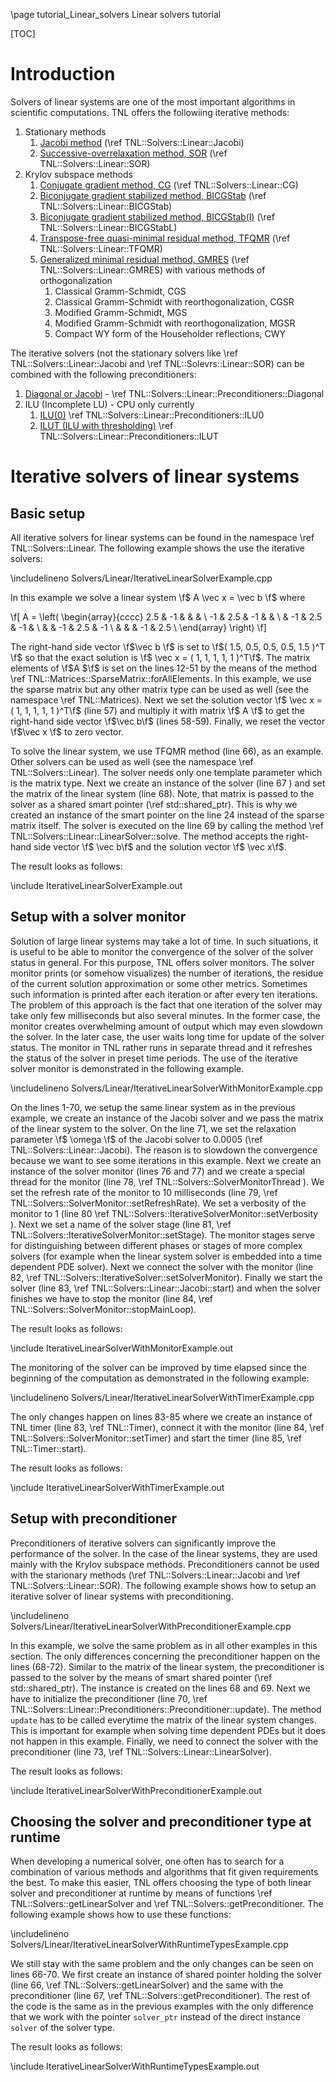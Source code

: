 \page tutorial_Linear_solvers  Linear solvers tutorial

[TOC]

# Introduction

Solvers of linear systems are one of the most important algorithms in scientific computations. TNL offers the followiing iterative methods:

1. Stationary methods
   1. [Jacobi method](https://en.wikipedia.org/wiki/Jacobi_method) (\ref TNL::Solvers::Linear::Jacobi)
   2. [Successive-overrelaxation method, SOR]([https://en.wikipedia.org/wiki/Successive_over-relaxation]) (\ref TNL::Solvers::Linear::SOR)
2. Krylov subspace methods
   1. [Conjugate gradient method, CG](https://en.wikipedia.org/wiki/Conjugate_gradient_method) (\ref TNL::Solvers::Linear::CG)
   2. [Biconjugate gradient stabilized method, BICGStab](https://en.wikipedia.org/wiki/Biconjugate_gradient_stabilized_method) (\ref TNL::Solvers::Linear::BICGStab)
   3. [Biconjugate gradient stabilized method, BICGStab(l)](https://dspace.library.uu.nl/bitstream/handle/1874/16827/sleijpen_93_bicgstab.pdf) (\ref TNL::Solvers::Linear::BICGStabL)
   4. [Transpose-free quasi-minimal residual method, TFQMR]([https://second.wiki/wiki/algoritmo_tfqmr]) (\ref TNL::Solvers::Linear::TFQMR)
   5. [Generalized minimal residual method, GMRES](https://en.wikipedia.org/wiki/Generalized_minimal_residual_method) (\ref TNL::Solvers::Linear::GMRES) with various methods of orthogonalization
      1. Classical Gramm-Schmidt, CGS
      2. Classical Gramm-Schmidt with reorthogonalization, CGSR
      3. Modified Gramm-Schmidt, MGS
      4. Modified Gramm-Schmidt with reorthogonalization, MGSR
      5. Compact WY form of the Householder reflections, CWY

The iterative solvers (not the stationary solvers like \ref TNL::Solvers::Linear::Jacobi and \ref TNL::Solevrs::Linear::SOR) can be combined with the following preconditioners:

1. [Diagonal or Jacobi](http://netlib.org/linalg/html_templates/node55.html) - \ref TNL::Solvers::Linear::Preconditioners::Diagonal
2. ILU (Incomplete LU) - CPU only currently
   1. [ILU(0)](https://en.wikipedia.org/wiki/Incomplete_LU_factorization) \ref TNL::Solvers::Linear::Preconditioners::ILU0
   2. [ILUT (ILU with thresholding)](https://www-users.cse.umn.edu/~saad/PDF/umsi-92-38.pdf) \ref TNL::Solvers::Linear::Preconditioners::ILUT

# Iterative solvers of linear systems

## Basic setup

All iterative solvers for linear systems can be found in the namespace \ref TNL::Solvers::Linear. The following example shows the use the iterative solvers:

\includelineno Solvers/Linear/IterativeLinearSolverExample.cpp

In this example we solve a linear system \f$ A \vec x = \vec b \f$ where

\f[
A = \left(
\begin{array}{cccc}
 2.5 & -1   &      &      &      \\
-1   &  2.5 & -1   &      &      \\
     & -1   &  2.5 & -1   &      \\
     &      & -1   &  2.5 & -1   \\
     &      &      & -1   &  2.5 \\
\end{array}
\right)
\f]

The right-hand side vector \f$\vec b \f$ is set to \f$( 1.5, 0.5, 0.5, 0.5, 1.5 )^T \f$ so that the exact solution is \f$ \vec x = ( 1, 1, 1, 1, 1 )^T\f$. The matrix elements of \f$A $\f$ is set on the lines 12-51 by the means of the method \ref TNL::Matrices::SparseMatrix::forAllElements. In this example, we use the sparse matrix but any other matrix type can be used as well (see the namespace \ref TNL::Matrices). Next we set the solution vector \f$ \vec x = ( 1, 1, 1, 1, 1 )^T\f$ (line 57) and multiply it with matrix \f$ A \f$ to get the right-hand side vector \f$\vec b\f$ (lines 58-59). Finally, we reset the vector \f$\vec x \f$ to zero vector.

To solve the linear system, we use TFQMR method (line 66), as an example. Other solvers can be used as well (see the namespace \ref TNL::Solvers::Linear). The solver needs only one template parameter which is the matrix type. Next we create an instance of the solver (line 67 ) and set the matrix of the linear system (line 68). Note, that matrix is passed to the solver as a shared smart pointer (\ref std::shared_ptr). This is why we created an instance of the smart pointer on the line 24 instead of the sparse matrix itself. The solver is executed on the line 69 by calling the method \ref TNL::Solvers::Linear::LinearSolver::solve. The method accepts the right-hand side vector \f$ \vec b\f$ and the solution vector \f$ \vec x\f$.

The result looks as follows:

\include IterativeLinearSolverExample.out

## Setup with a solver monitor

Solution of large linear systems may take a lot of time. In such situations, it is useful to be able to monitor the convergence of the solver of the solver status in general. For this purpose, TNL offers solver monitors. The solver monitor prints (or somehow visualizes) the number of iterations, the residue of the current solution approximation or some other metrics. Sometimes such information is printed after each iteration or after every ten iterations. The problem of this approach is the fact that one iteration of the solver may take only few milliseconds but also several minutes. In the former case, the monitor creates overwhelming amount of output which may even slowdown the solver. In the later case, the user waits long time for update of the solver status. The monitor in TNL rather runs in separate thread and it refreshes the status of the solver in preset time periods. The use of the iterative solver monitor is demonstrated in the following example.

\includelineno Solvers/Linear/IterativeLinearSolverWithMonitorExample.cpp

On the lines 1-70, we setup the same linear system as in the previous example, we create an instance of the Jacobi solver and we pass the matrix of the linear system to the solver. On the line 71, we set the relaxation parameter \f$ \omega \f$ of the Jacobi solver to 0.0005 (\ref TNL::Solvers::Linear::Jacobi). The reason is to slowdown the convergence because we want to see some iterations in this example. Next we create an instance of the solver monitor (lines 76 and 77) and we create a special thread for the monitor (line 78, \ref TNL::Solvers::SolverMonitorThread ). We set the refresh rate of the monitor to 10 milliseconds (line 79, \ref TNL::Solvers::SolverMonitor::setRefreshRate). We set a verbosity of the monitor to 1 (line 80 \ref TNL::Solvers::IterativeSolverMonitor::setVerbosity ). Next we set a name of the solver stage (line 81, \ref TNL::Solvers::IterativeSolverMonitor::setStage). The monitor stages serve for distinguishing between different phases or stages of more complex solvers (for example when the linear system solver is embedded into a time dependent PDE solver). Next we connect the solver with the monitor (line 82, \ref TNL::Solvers::IterativeSolver::setSolverMonitor). Finally we start the solver (line 83, \ref TNL::Solvers::Linear::Jacobi::start) and when the solver finishes we have to stop the monitor (line 84, \ref TNL::Solvers::SolverMonitor::stopMainLoop).

The result looks as follows:

\include IterativeLinearSolverWithMonitorExample.out

The monitoring of the solver can be improved by time elapsed since the beginning of the computation as demonstrated in the following example:

\includelineno Solvers/Linear/IterativeLinearSolverWithTimerExample.cpp

The only changes happen on lines 83-85 where we create an instance of TNL timer (line 83, \ref TNL::Timer), connect it with the monitor (line 84, \ref TNL::Solvers::SolverMonitor::setTimer) and start the timer (line 85, \ref TNL::Timer::start).

The result looks as follows:

\include IterativeLinearSolverWithTimerExample.out

## Setup with preconditioner

Preconditioners of iterative solvers can significantly improve the performance of the solver. In the case of the linear systems, they are used mainly with the Krylov subspace methods. Preconditioners cannot be used with the starionary methods (\ref TNL::Solvers::Linear::Jacobi and \ref TNL::Solvers::Linear::SOR). The following example shows how to setup an iterative solver of linear systems with preconditioning.

\includelineno Solvers/Linear/IterativeLinearSolverWithPreconditionerExample.cpp

In this example, we solve the same problem as in all other examples in this section. The only differences concerning the preconditioner happen on the lines (68-72). Similar to the matrix of the linear system, the preconditioner is passed to the solver by the means of  smart shared pointer (\ref std::shared_ptr). The instance is created on the lines 68 and 69. Next we have to initialize the preconditioner (line 70, \ref TNL::Solvers::Linear::Preconditioners::Preconditioner::update). The method `update` has to be called everytime the matrix of the linear system changes. This is important for example when solving time dependent PDEs but it does not happen in this example. Finally, we need to connect the solver with the preconditioner (line 73, \ref TNL::Solvers::Linear::LinearSolver).

The result looks as follows:

\include IterativeLinearSolverWithPreconditionerExample.out

## Choosing the solver and preconditioner type at runtime

When developing a numerical solver, one often has to search for a combination of various methods and algorithms that fit given requirements the best. To make this easier, TNL offers choosing the type of both linear solver and preconditioner at runtime by means of functions \ref TNL::Solvers::getLinearSolver and \ref TNL::Solvers::getPreconditioner. The following example shows how to use these functions:

\includelineno Solvers/Linear/IterativeLinearSolverWithRuntimeTypesExample.cpp

We still stay with the same problem and the only changes can be seen on lines 66-70. We first create an instance of shared pointer holding the solver (line 66, \ref TNL::Solvers::getLinearSolver) and the same with the preconditioner (line 67, \ref TNL::Solvers::getPreconditioner). The rest of the code is the same as in the previous examples with the only difference that we work with the pointer `solver_ptr` instead of the direct instance `solver` of the solver type.

The result looks as follows:

\include IterativeLinearSolverWithRuntimeTypesExample.out